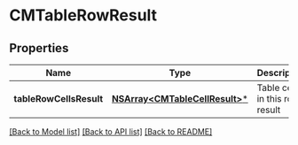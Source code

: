 # CMTableRowResult

## Properties
Name | Type | Description | Notes
------------ | ------------- | ------------- | -------------
**tableRowCellsResult** | [**NSArray&lt;CMTableCellResult&gt;***](CMTableCellResult.md) | Table cells in this row result | [optional] 

[[Back to Model list]](../README.md#documentation-for-models) [[Back to API list]](../README.md#documentation-for-api-endpoints) [[Back to README]](../README.md)


